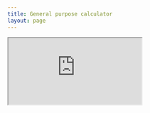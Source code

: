 ```yaml
---
title: General purpose calculator
layout: page
---
```


<iframe src="https://docs.google.com/spreadsheets/d/e/2PACX-1vQuJvAlAhMqA8nLPkcQ8LpOdfP6JZYPHhhmz6S-v2yxKFVfhW4nON8ll1g4gvyHhhnBoS-NlGDFaRqe/pubhtml?widget=true&amp;headers=false"></iframe>
